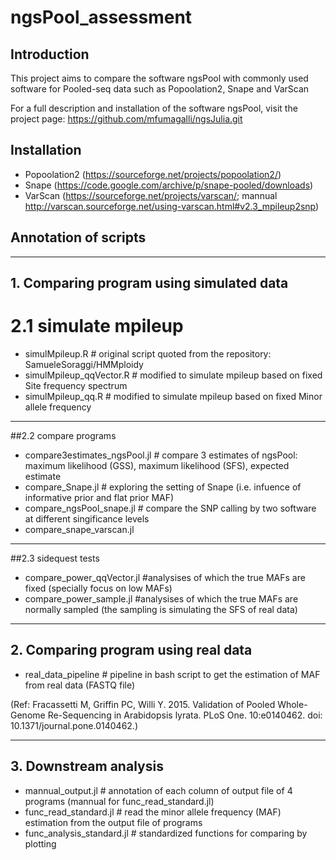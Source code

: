# ngsPool_assessment

## Introduction
  This project aims to compare the software ngsPool with commonly used software for Pooled-seq data such as Popoolation2, Snape and VarScan

  For a full description and installation of the software ngsPool, visit the project page: https://github.com/mfumagalli/ngsJulia.git

## Installation
- Popoolation2 (https://sourceforge.net/projects/popoolation2/)
- Snape (https://code.google.com/archive/p/snape-pooled/downloads)
- VarScan (https://sourceforge.net/projects/varscan/; mannual http://varscan.sourceforge.net/using-varscan.html#v2.3_mpileup2snp)

## Annotation of scripts
-----------------------
## 1. Comparing program using simulated data
 # 2.1 simulate mpileup
- simulMpileup.R 		      # original script quoted from the repository: SamueleSoraggi/HMMploidy
- simulMpileup_qqVector.R	# modified to simulate mpileup based on fixed Site frequency spectrum
- simulMpileup_qq.R		    # modified to simulate mpileup based on fixed Minor allele frequency
-----------------------
##2.2 compare programs
- compare3estimates_ngsPool.jl # compare 3 estimates of ngsPool: maximum likelihood (GSS), maximum likelihood (SFS), expected estimate
- compare_Snape.jl # exploring the setting of Snape (i.e. infuence of informative prior and flat prior MAF)
- compare_ngsPool_snape.jl # compare the SNP calling by two software at different singificance levels
- compare_snape_varscan.jl
-----------------------
##2.3 sidequest tests
- compare_power_qqVector.jl  #analysises of which the true MAFs are fixed (specially focus on low MAFs)
- compare_power_sample.jl #analysises of which the true MAFs are normally sampled (the sampling is simulating the SFS of real data)

-----------------------
## 2. Comparing program using real data 
- real_data_pipeline # pipeline in bash script to get the estimation of MAF from real data (FASTQ file) 

(Ref: Fracassetti M, Griffin PC, Willi Y. 2015. Validation of Pooled Whole-Genome Re-Sequencing 
in Arabidopsis lyrata. PLoS One. 10:e0140462. doi: 10.1371/journal.pone.0140462.)

-----------------------
## 3. Downstream analysis
- mannual_output.jl # annotation of each column of output file of 4 programs (mannual for func_read_standard.jl)
- func_read_standard.jl # read the minor allele frequency (MAF) estimation from the output file of programs
- func_analysis_standard.jl # standardized functions for comparing by plotting



